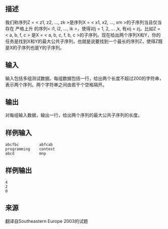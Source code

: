 ## 描述


我们称序列Z = < z1, z2, ..., zk >是序列X = < x1, x2, ..., xm >的子序列当且仅当存在 严格上升 的序列< i1, i2, ..., ik >，使得对j = 1, 2, ... ,k, 有xij = zj。比如Z = < a, b, f, c > 是X = < a, b, c, f, b, c >的子序列。现在给出两个序列X和Y，你的任务是找到X和Y的最大公共子序列，也就是说要找到一个最长的序列Z，使得Z既是X的子序列也是Y的子序列。

## 输入


输入包括多组测试数据。每组数据包括一行，给出两个长度不超过200的字符串，表示两个序列。两个字符串之间由若干个空格隔开。

## 输出


对每组输入数据，输出一行，给出两个序列的最大公共子序列的长度。

## 样例输入


```
abcfbc         abfcab
programming    contest 
abcd           mnp

```


## 样例输出


```
4
2
0

```


## 来源


翻译自Southeastern Europe 2003的试题

